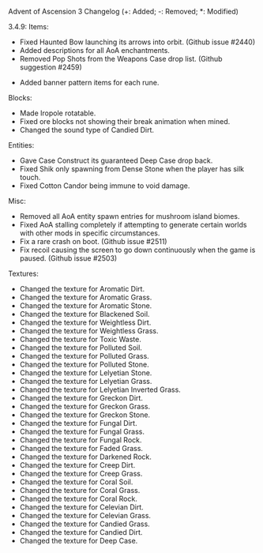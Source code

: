 Advent of Ascension 3 Changelog
(+: Added; -: Removed; *: Modified)

3.4.9:
Items:
* Fixed Haunted Bow launching its arrows into orbit. (Github issue #2440)
* Added descriptions for all AoA enchantments.
* Removed Pop Shots from the Weapons Case drop list. (Github suggestion #2459)
+ Added banner pattern items for each rune.

Blocks:
* Made Iropole rotatable.
* Fixed ore blocks not showing their break animation when mined.
* Changed the sound type of Candied Dirt.

Entities:
* Gave Case Construct its guaranteed Deep Case drop back.
* Fixed Shik only spawning from Dense Stone when the player has silk touch.
* Fixed Cotton Candor being immune to void damage.

Misc:
* Removed all AoA entity spawn entries for mushroom island biomes.
* Fixed AoA stalling completely if attempting to generate certain worlds with other mods in specific circumstances.
* Fix a rare crash on boot. (Github issue #2511)
* Fix recoil causing the screen to go down continuously when the game is paused. (Github issue #2503)

Textures:
* Changed the texture for Aromatic Dirt.
* Changed the texture for Aromatic Grass.
* Changed the texture for Aromatic Stone.
* Changed the texture for Blackened Soil.
* Changed the texture for Weightless Dirt.
* Changed the texture for Weightless Grass.
* Changed the texture for Toxic Waste.
* Changed the texture for Polluted Soil.
* Changed the texture for Polluted Grass.
* Changed the texture for Polluted Stone.
* Changed the texture for Lelyetian Stone.
* Changed the texture for Lelyetian Grass.
* Changed the texture for Lelyetian Inverted Grass.
* Changed the texture for Greckon Dirt.
* Changed the texture for Greckon Grass.
* Changed the texture for Greckon Stone.
* Changed the texture for Fungal Dirt.
* Changed the texture for Fungal Grass.
* Changed the texture for Fungal Rock.
* Changed the texture for Faded Grass.
* Changed the texture for Darkened Rock.
* Changed the texture for Creep Dirt.
* Changed the texture for Creep Grass.
* Changed the texture for Coral Soil.
* Changed the texture for Coral Grass.
* Changed the texture for Coral Rock.
* Changed the texture for Celevian Dirt.
* Changed the texture for Celevian Grass.
* Changed the texture for Candied Grass.
* Changed the texture for Candied Dirt.
* Changed the texture for Deep Case.
